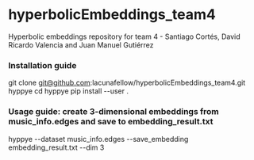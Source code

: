 # hyperbolicEmbeddings_team4
Hyperbolic embeddings repository for team 4 - Santiago Cortés, David Ricardo Valencia and Juan Manuel Gutiérrez

### Installation guide
git clone git@github.com:lacunafellow/hyperbolicEmbeddings_team4.git hyppye
cd hyppye
pip install --user .

### Usage guide: create 3-dimensional embeddings from music_info.edges and save to embedding_result.txt
hyppye --dataset music_info.edges --save_embedding embedding_result.txt --dim 3
